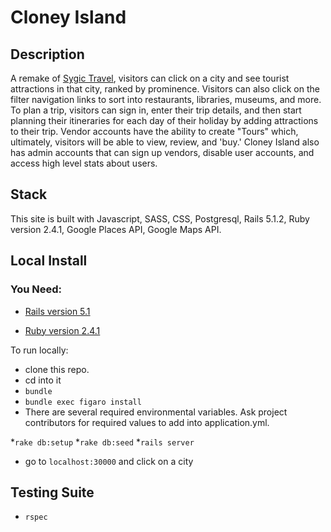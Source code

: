 # Cloney Island

## Description

A remake of [Sygic Travel](https://travel.sygic.com), visitors can click on a city and see tourist attractions in that city, ranked by prominence. Visitors can also click on the filter navigation links to sort into restaurants, libraries, museums, and more. To plan a trip, visitors can sign in, enter their trip details, and then start planning their itineraries for each day of their holiday by adding attractions to their trip. Vendor accounts have the ability to create "Tours" which, ultimately, visitors will be able to view, review, and 'buy.' Cloney Island also has admin accounts that can sign up vendors, disable user accounts, and access high level stats about users. 

## Stack

This site is built with Javascript, SASS, CSS, Postgresql, Rails 5.1.2, Ruby version 2.4.1, Google Places API, Google Maps API.

## Local Install

  ### You Need:
  * [Rails version 5.1](http://installrails.com/)

  * [Ruby version 2.4.1](https://www.ruby-lang.org/en/documentation/installation/)

To run locally: 
  * clone this repo. 
  * cd into it
  * ```bundle```
  * ```bundle exec figaro install```
  * There are several required environmental variables. Ask project contributors for required values to add into application.yml.
  
  *```rake db:setup```
  *```rake db:seed```
  *```rails server```
  * go to ```localhost:30000``` and click on a city

## Testing Suite
* ```rspec```
